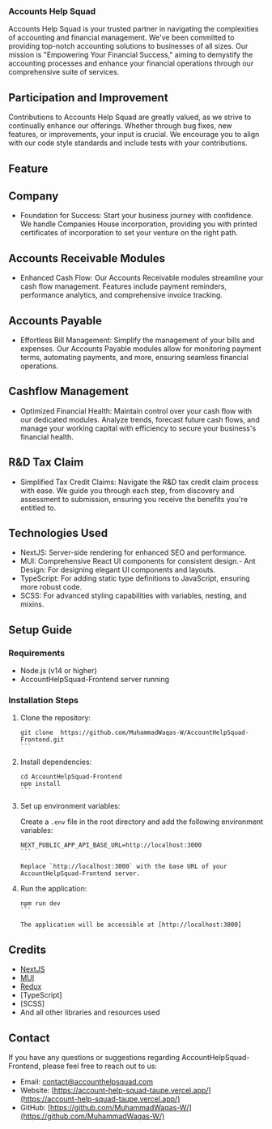 ### Accounts Help Squad

Accounts Help Squad is your trusted partner in navigating the complexities of accounting and financial management. We've been committed to providing top-notch accounting solutions to businesses of all sizes. Our mission is "Empowering Your Financial Success," aiming to demystify the accounting processes and enhance your financial operations through our comprehensive suite of services.

## Participation and Improvement

Contributions to Accounts Help Squad are greatly valued, as we strive to continually enhance our offerings. Whether through bug fixes, new features, or improvements, your input is crucial. We encourage you to align with our code style standards and include tests with your contributions.

## Feature

## Company

- Foundation for Success: Start your business journey with confidence. We handle Companies House incorporation, providing you with printed certificates of incorporation to set your venture on the right path.

## Accounts Receivable Modules

- Enhanced Cash Flow: Our Accounts Receivable modules streamline your cash flow management. Features include payment reminders, performance analytics, and comprehensive invoice tracking.

## Accounts Payable

- Effortless Bill Management: Simplify the management of your bills and expenses. Our Accounts Payable modules allow for monitoring payment terms, automating payments, and more, ensuring seamless financial operations.

## Cashflow Management

- Optimized Financial Health: Maintain control over your cash flow with our dedicated modules. Analyze trends, forecast future cash flows, and manage your working capital with efficiency to secure your business's financial health.

## R&D Tax Claim

- Simplified Tax Credit Claims: Navigate the R&D tax credit claim process with ease. We guide you through each step, from discovery and assessment to submission, ensuring you receive the benefits you're entitled to.

## Technologies Used

- NextJS: Server-side rendering for enhanced SEO and performance.
- MUI: Comprehensive React UI components for consistent design.- Ant Design: For designing elegant UI components and layouts.
- TypeScript: For adding static type definitions to JavaScript, ensuring more robust code.
- SCSS: For advanced styling capabilities with variables, nesting, and mixins.

## Setup Guide

### Requirements

- Node.js (v14 or higher)
- AccountHelpSquad-Frontend server running

### Installation Steps

1. Clone the repository:

   ````shell
   git clone  https://github.com/MuhammadWaqas-W/AccountHelpSquad-Frontend.git
   ```

   ````

2. Install dependencies:

   ````shell
   cd AccountHelpSquad-Frontend
   npm install
   ```

   ````

3. Set up environment variables:

   Create a `.env` file in the root directory and add the following environment variables:

   ````plaintext
   NEXT_PUBLIC_APP_API_BASE_URL=http://localhost:3000
   ```

   Replace `http://localhost:3000` with the base URL of your AccountHelpSquad-Frontend server.

   ````

4. Run the application:

   ````shell
   npm run dev
   ```

   The application will be accessible at [http://localhost:3000]
   ````

## Credits

- [NextJS](https://nextjs.org/)
- [MUI](https://mui.com/)
- [Redux](https://redux.js.org)
- [TypeScript]
- [SCSS]
- And all other libraries and resources used

## Contact

If you have any questions or suggestions regarding AccountHelpSquad-Frontend, please feel free to reach out to us:

- Email: [contact@accounthelpsquad.com](mailto:contact@accounthelpsquad.com)
- Website: [https://account-help-squad-taupe.vercel.app/](https://account-help-squad-taupe.vercel.app/)
- GitHub: [https://github.com/MuhammadWaqas-W/](https://github.com/MuhammadWaqas-W/)
